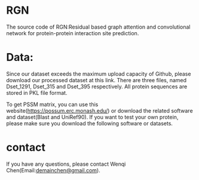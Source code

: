 # RGN
The source code of RGN:Residual based graph attention and convolutional network for protein-protein interaction site prediction.

# Data:
Since our dataset exceeds the maximum upload capacity of Github, please download our processed dataset at this link.
There are three files, named Dset_1291, Dset_315 and Dset_395 respectively.
All protein sequences are stored in PKL file format.

To get PSSM matrix, you can use this website(https://possum.erc.monash.edu/) or download the related software and dataset(Blast and UniRef90).
If you want to test your own protein, please make sure you download the following software or datasets.

# contact
If you have any questions, please contact Wenqi Chen(Email:demainchen@gmail.com).
